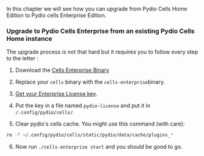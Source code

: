 In this chapter we will see how you can upgrade from Pydio Cells Home Edition to Pydio cells Enterprise Edition.

### Upgrade to Pydio Cells Enterprise from an existing Pydio Cells Home instance

The upgrade process is not that hard but it requires you to follow every step to the letter :

1. Download the [Cells Enterprise Binary](https://download.pydio.com/pub/cells-enterprise/release/0.9.1/linux-amd64/cells-enterprise)

2. Replace your `cells` binary with the `cells-enterprise`binary.

3. [Get your Enterprise License key](/en/docs/cells/v1/enterprise-edition-requirements).

4. Put the key in a file named `pydio-license` and put it in `/.config/pydio/cells/`.

5. Clear pydio's cells cache. You might use this command (with care):

```sh 
rm -f ~/.config/pydio/cells/static/pydio/data/cache/plugins_*
```

6. Now run `./cells-enterprise start` and you should be good to go.